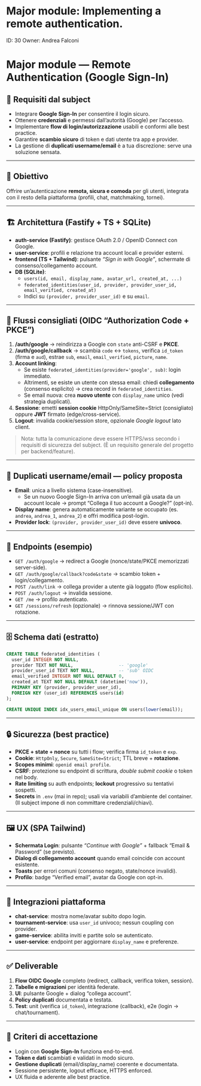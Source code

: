 # Major module: Implementing a remote authentication.

ID: 30
Owner: Andrea Falconi

# Major module — Remote Authentication (Google Sign-In)

## 📖 Requisiti dal subject

- Integrare **Google Sign-In** per consentire il login sicuro.
- Ottenere **credenziali** e permessi dall’autorità (Google) per l’accesso.
- Implementare **flow di login/autorizzazione** usabili e conformi alle best practice.
- Garantire **scambio sicuro** di token e dati utente tra app e provider.
- La gestione di **duplicati username/email** è a tua discrezione: serve una soluzione sensata.

---

## 🎯 Obiettivo

Offrire un’autenticazione **remota, sicura e comoda** per gli utenti, integrata con il resto della piattaforma (profili, chat, matchmaking, tornei).

---

## 🏗️ Architettura (Fastify + TS + SQLite)

- **auth-service (Fastify)**: gestisce OAuth 2.0 / OpenID Connect con Google.
- **user-service**: profili e relazione tra account locali e provider esterni.
- **frontend (TS + Tailwind)**: pulsante *“Sign in with Google”*, schermate di consenso/collegamento account.
- **DB (SQLite)**:
    - `users(id, email, display_name, avatar_url, created_at, ...)`
    - `federated_identities(user_id, provider, provider_user_id, email_verified, created_at)`
    - Indici su `(provider, provider_user_id)` e su `email`.

---

## 🔐 Flussi consigliati (OIDC “Authorization Code + PKCE”)

1. **/auth/google** → reindirizza a Google con `state` anti-CSRF e **PKCE**.
2. **/auth/google/callback** → scambia `code` ↔ `tokens`, verifica `id_token` (firma e `aud`), estrae `sub`, `email`, `email_verified`, `picture`, `name`.
3. **Account linking**:
    - Se esiste `federated_identities(provider='google', sub)`: login immediato.
    - Altrimenti, se esiste un utente con stessa email: chiedi **collegamento** (consenso esplicito) → crea record in `federated_identities`.
    - Se email nuova: crea **nuovo utente** con `display_name` unico (vedi strategia duplicati).
4. **Sessione**: emetti **session cookie** HttpOnly/SameSite=Strict (consigliato) oppure **JWT** firmato (edge/cross-service).
5. **Logout**: invalida cookie/session store, opzionale *Google logout* lato client.

> Nota: tutta la comunicazione deve essere HTTPS/wss secondo i requisiti di sicurezza del subject. (È un requisito generale del progetto per backend/feature).
> 

---

## 👥 Duplicati username/email — policy proposta

- **Email**: unica a livello sistema (case-insensitive).
    - Se un nuovo Google Sign-In arriva con un’email già usata da un account locale → prompt “Collega il tuo account a Google?” (opt-in).
- **Display name**: genera automaticamente variante se occupato (es. `andrea`, `andrea_1`, `andrea_2`) e offri modifica post-login.
- **Provider lock**: `(provider, provider_user_id)` deve essere **univoco**.

---

## 🧩 Endpoints (esempio)

- `GET /auth/google` → redirect a Google (nonce/state/PKCE memorizzati server-side).
- `GET /auth/google/callback?code&state` → scambio token + login/collegamento.
- `POST /auth/link` → collega provider a utente già loggato (flow esplicito).
- `POST /auth/logout` → invalida sessione.
- `GET /me` → profilo autenticato.
- `GET /sessions/refresh` (opzionale) → rinnova sessione/JWT con rotazione.

---

## 🗄️ Schema dati (estratto)

```sql
CREATE TABLE federated_identities (
  user_id INTEGER NOT NULL,
  provider TEXT NOT NULL,                 -- 'google'
  provider_user_id TEXT NOT NULL,         -- 'sub' OIDC
  email_verified INTEGER NOT NULL DEFAULT 0,
  created_at TEXT NOT NULL DEFAULT (datetime('now')),
  PRIMARY KEY (provider, provider_user_id),
  FOREIGN KEY (user_id) REFERENCES users(id)
);

CREATE UNIQUE INDEX idx_users_email_unique ON users(lower(email));

```

---

## 🔒 Sicurezza (best practice)

- **PKCE + state + nonce** su tutti i flow; verifica firma `id_token` e `exp`.
- **Cookie**: `HttpOnly`, `Secure`, `SameSite=Strict`; TTL breve + **rotazione**.
- **Scopes minimi**: `openid email profile`.
- **CSRF**: protezione su endpoint di scrittura, *double submit cookie* o token nel body.
- **Rate limiting** su auth endpoints; **lockout** progressivo su tentativi sospetti.
- **Secrets** in `.env` (mai in repo); usali via variabili d’ambiente del container. (Il subject impone di non committare credenziali/chiavi).

---

## 🖼️ UX (SPA Tailwind)

- **Schermata Login**: pulsante *“Continue with Google”* + fallback “Email & Password” (se previsto).
- **Dialog di collegamento account** quando email coincide con account esistente.
- **Toasts** per errori comuni (consenso negato, state/nonce invalidi).
- **Profilo**: badge “Verified email”, avatar da Google con opt-in.

---

## 🔌 Integrazioni piattaforma

- **chat-service**: mostra nome/avatar subito dopo login.
- **tournament-service**: usa `user_id` univoco; nessun coupling con provider.
- **game-service**: abilita inviti e partite solo se autenticato.
- **user-service**: endpoint per aggiornare `display_name` e preferenze.

---

## ✅ Deliverable

1. **Flow OIDC Google** completo (redirect, callback, verifica token, session).
2. **Tabelle e migrazioni** per identità federate.
3. **UI**: pulsante Google + dialog “collega account”.
4. **Policy duplicati** documentata e testata.
5. **Test**: unit (verifica `id_token`), integrazione (callback), e2e (login → chat/tournament).

---

## 🚦 Criteri di accettazione

- Login con **Google Sign-In** funziona end-to-end.
- **Token e dati** scambiati e validati in modo sicuro.
- **Gestione duplicati** (email/display_name) coerente e documentata.
- Sessione persistente, logout efficace, HTTPS enforced.
- UX fluida e aderente alle best practice.